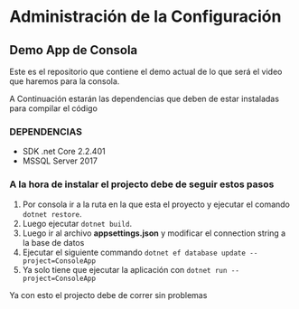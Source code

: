 # Administración de la Configuración
## Demo App de Consola

Este es el repositorio que contiene el demo actual de lo que será el video que haremos para la consola.

A Continuación estarán las dependencias que deben de estar instaladas para compilar el código

### **DEPENDENCIAS**
* SDK .net Core 2.2.401
* MSSQL Server 2017


### A la hora de instalar el projecto debe de seguir estos pasos

1) Por consola ir a la ruta en la que esta el proyecto y 
   ejecutar el comando  `dotnet restore`.
2) Luego ejecutar `dotnet build`.
3) Luego ir al archivo **appsettings.json** y modificar el connection string a la base de datos
4) Ejecutar el siguiente commando `dotnet ef database update --project=ConsoleApp`
5) Ya solo tiene que ejecutar la aplicación con ```dotnet run --project=ConsoleApp```


Ya con esto el projecto debe de correr sin problemas
